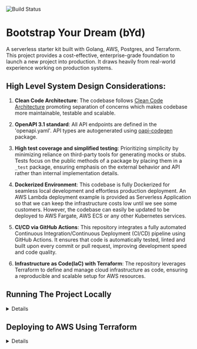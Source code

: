 ![Build Status](https://github.com/eddie023/bYd/actions/workflows/main.yml/badge.svg?branch=main)

# Bootstrap Your Dream (bYd)
A serverless starter kit built with Golang, AWS, Postgres, and Terraform. This project provides a cost-effective, enterprise-grade foundation to launch a new project into production. It draws heavily from real-world experience working on production systems.

## High Level System Design Considerations:
1. **Clean Code Architecture**: The codebase follows [Clean Code Architecture](https://blog.cleancoder.com/uncle-bob/2012/08/13/the-clean-architecture.html) promoting separation of concerns which makes codebase more maintainable, testable and scalable.

1. **OpenAPI 3.1 standard**: All API endpoints are defined in the 'openapi.yaml'. API types are autogenerated using [oapi-codegen](github.com/deepmap/oapi-codegen/cmd/oapi-codegen) package.

1. **High test coverage and simplified testing**: Prioritizing simplicity by minimizing reliance on third-party tools for generating mocks or stubs. Tests focus on the public methods of a package by placing them in a `_test` package, ensuring emphasis on the external behavior and API rather than internal implementation details.

1. **Dockerized Environment**: This codebase is fully Dockerized for seamless local development and effortless production deployment. An AWS Lambda deployment example is provided as Serverless Application so that we can keep the infrastructure costs low until we see some customers. However, the codebase can easily be updated to be deployed to AWS Fargate, AWS ECS or any other Kubernetes services.

1. **CI/CD via GitHub Actions**:  This repository integrates a fully automated Continuous Integration/Continuous Deployment (CI/CD) pipeline using GitHub Actions. It ensures that code is automatically tested, linted and built upon every commit or pull request, improving development speed and code quality. 

1. **Infrastructure as Code(IaC) with Terraform**: The repository leverages Terraform to define and manage cloud infrastructure as code, ensuring a reproducible and scalable setup for AWS resources.

## Running The Project Locally
<details>
<summary>Details</summary>

### Initial Database Setup

Start the API server along with the Postgres database by running: 
```
make run 
```

Apply database migrations using: 
``` 
run `make migrate-up DB_CONNECTION_URI="postgres://root:postgres@localhost:5432/postgres?sslmode=disable"
```

Connect to Postgres via `psql` 
```
psql --host localhost --port 5432 --user root --db postgres` 
```
Then, run the seed script by copying and executing: 
and run your seed script by copy pasting `./migrations/seeds/insert_fakes.sql`

Verify that the service running as expected by using 
```
make get-posts
```
</details>

## Deploying to AWS Using Terraform 
<details>
<summary>Details</summary>

### Prerequisites:
1. **AWS Account**: Ensure you have an AWS account with appropriate access permissions to provision resources (EC2, RDS, etc.).
2. **Terraform**: Install [Terraform](https://developer.hashicorp.com/terraform/install?product_intent=terraform) on your local machine.
3. **IAM Role/Access**: Ensure you have sufficient AWS IAM permission to create resources such as Cognito, API Gateway, S3, Lambda etc.     

### Basic Steps to Deploy
1. **Set Up S3 and DynamoDB for Terraform State Management**: To enable remote state management and state locking, we will configure Terraform to use AWS S3 and DynamoDB as the backend.

Move to `./infra/terraform/remote-state` directory and run `terraform init` to initialize a separete terraform state for remote s3 backend. Run `terraform plan` verify the details and apply using `terraform apply` 

1. **Initialize Terraform**: 

    - In `./infra/terraform` directory, run: 
    ```
    terraform init 
    ```
    
    - To preview the changes that Terraform will make to your AWS environment, run:
    ```
    terraform plan
    ``` 
    This step allows you to review the resources that will be created, updated, or destroyed before making any actual changes. 

    - To apply the changes and deploy the infrastructure to AWS, run:
    ```
    terraform apply
    ```

1. **Verify API Deployment**:
    - **Get the API Gateway Endpoint**:
        Use the following command to retrieve the API Gateway endpoint from Terraform outputs 
        ```
        terraform output -raw api_gateway_endpoint`
        ```
        Alternatively, you can run a curl request to check if the endpoint is up and running. The following command will send a request to your API Gateway:
        ```
        curl $(terraform output -raw api_gateway_endpoint)/v1/posts
        ```
        If you see a response with {"message": "Unauthorized"}, this is normal since AWS Cognito is being used for authentication and we haven't passed a Authorization header. 

    - **Create New User in AWS Cognito and Authenticate**: 
        - Create a new user in your AWS Cognito User Pool (via the AWS Console or CLI). 
        - After creating the user, obtain their ID token for authentication.
        - Use the following curl command to make an authorized request to the API with the correct ID token:
        ```
        curl -X GET $(terraform output -raw api_gateway_endopint)/v1/posts -H "Authorization: Bearer <YOUR_ID_TOKEN>"
        ```
        You should receive a valid response from the API when the correct ID token is provided.

</details>
